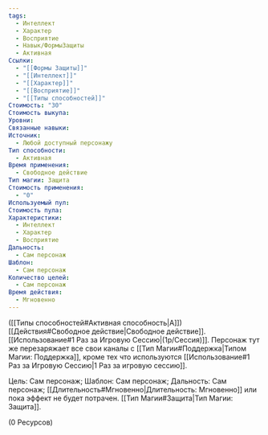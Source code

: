 ```yaml
---
tags:
  - Интеллект
  - Характер
  - Восприятие
  - Навык/ФормыЗащиты
  - Активная
Ссылки:
  - "[[Формы Защиты]]"
  - "[[Интеллект]]"
  - "[[Характер]]"
  - "[[Восприятие]]"
  - "[[Типы способностей]]"
Стоимость: "30"
Стоимость выкупа: 
Уровни: 
Связанные навыки: 
Источник:
  - Любой доступный персонажу
Тип способности:
  - Активная
Время применения:
  - Свободное действие
Тип магии: Защита
Стоимость применения:
  - "0"
Используемый пул: 
Стоимость пула: 
Характеристики:
  - Интеллект
  - Характер
  - Восприятие
Дальность:
  - Сам персонаж
Шаблон:
  - Сам персонаж
Количество целей:
  - Сам персонаж
Время действия:
  - Мгновенно
---
```

([[Типы способностей#Активная способность|А]]) [[Действия#Свободное действие|Свободное действие]]. [[Использование#1 Раз за Игровую Сессию|(1р/Сессия)]].  Персонаж тут же перезаряжает все свои каналы с [[Тип Магии#Поддержка|Типом Магии: Поддержка]], кроме тех что используются [[Использование#1 Раз за Игровую Сессию|1 Раз за игровую сессию]].

Цель: Сам персонаж; Шаблон: Сам персонаж; Дальность: Сам персонаж; [[Длительность#Мгновенно|Длительность: Мгновенно]] или пока эффект не будет потрачен. [[Тип Магии#Защита|Тип Магии: Защита]].

(0 Ресурсов)
